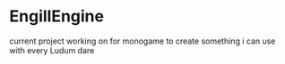 # EngillEngine
current project working on for monogame to create something i can use with every Ludum dare
